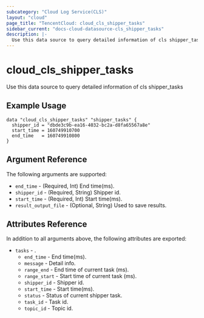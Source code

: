 ```yaml
---
subcategory: "Cloud Log Service(CLS)"
layout: "cloud"
page_title: "TencentCloud: cloud_cls_shipper_tasks"
sidebar_current: "docs-cloud-datasource-cls_shipper_tasks"
description: |-
  Use this data source to query detailed information of cls shipper_tasks
---
```


# cloud_cls_shipper_tasks

Use this data source to query detailed information of cls shipper_tasks

## Example Usage

```hcl
data "cloud_cls_shipper_tasks" "shipper_tasks" {
  shipper_id = "dbde3c9b-ea16-4032-bc2a-d8fa65567a8e"
  start_time = 160749910700
  end_time   = 160749910800
}
```

## Argument Reference

The following arguments are supported:

* `end_time` - (Required, Int) End time(ms).
* `shipper_id` - (Required, String) Shipper id.
* `start_time` - (Required, Int) Start time(ms).
* `result_output_file` - (Optional, String) Used to save results.

## Attributes Reference

In addition to all arguments above, the following attributes are exported:

* `tasks` - .
  * `end_time` - End time(ms).
  * `message` - Detail info.
  * `range_end` - End time of current task (ms).
  * `range_start` - Start time of current task (ms).
  * `shipper_id` - Shipper id.
  * `start_time` - Start time(ms).
  * `status` - Status of current shipper task.
  * `task_id` - Task id.
  * `topic_id` - Topic id.


